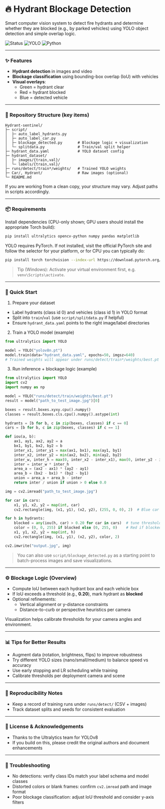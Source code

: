 # 🔥 Hydrant Blockage Detection

Smart computer vision system to detect fire hydrants and determine whether they are blocked (e.g., by parked vehicles) using YOLO object detection and simple overlap logic.

![Status](https://img.shields.io/badge/status-active-brightgreen) ![YOLO](https://img.shields.io/badge/YOLO-v8-blue) ![Python](https://img.shields.io/badge/Python-3.10%2B-3776AB)

---

### ✨ Features
- **Hydrant detection** in images and video
- **Blockage classification** using bounding-box overlap (IoU) with vehicles
- **Visual overlays**:
  - Green = hydrant clear
  - Red = hydrant blocked
  - Blue = detected vehicle

---

### 📁 Repository Structure (key items)
```
Hydrant-sentinel/
├─ script/
│  ├─ auto_label_hydrants.py
│  ├─ auto_label_car.py
│  ├─ blockage_detected.py       # Blockage logic + visualization
│  └─ splitdata.py               # Train/val split helper
├─ hydrant_data.yaml             # YOLO dataset config
├─ hydrant_dataset/
│  ├─ images/{train,val}/
│  └─ labels/{train,val}/
├─ runs/detect/train*/weights/   # Trained YOLO weights 
├─ Car/, Hydrant/                # Raw images (optional)
└─ README.md
```

If you are working from a clean copy, your structure may vary. Adjust paths in scripts accordingly.

---

### 📦 Requirements
Install dependencies (CPU-only shown; GPU users should install the appropriate Torch build):

```bash
pip install ultralytics opencv-python numpy pandas matplotlib
```

YOLO requires PyTorch. If not installed, visit the official PyTorch site and follow the selector for your platform, or for CPU you can typically do:

```bash
pip install torch torchvision --index-url https://download.pytorch.org/whl/cpu
```

> Tip (Windows): Activate your virtual environment first, e.g. `venv\Scripts\activate`.

---

### 🚀 Quick Start
1) Prepare your dataset
- Label hydrants (class id 0) and vehicles (class id 1) in YOLO format
- Split into `train`/`val` (use `script/splitdata.py` if helpful)
- Ensure `hydrant_data.yaml` points to the right image/label directories

2) Train a YOLO model (example)

```python
from ultralytics import YOLO

model = YOLO("yolov8n.pt")
model.train(data="hydrant_data.yaml", epochs=50, imgsz=640)
# Trained weights will appear under runs/detect/train*/weights/best.pt
```

3) Run inference + blockage logic (example)

```python
from ultralytics import YOLO
import cv2
import numpy as np

model = YOLO("runs/detect/train/weights/best.pt")
result = model("path_to_test_image.jpg")[0]

boxes = result.boxes.xyxy.cpu().numpy()
classes = result.boxes.cls.cpu().numpy().astype(int)

hydrants = [b for b, c in zip(boxes, classes) if c == 0]
cars = [b for b, c in zip(boxes, classes) if c == 1]

def iou(a, b):
    ax1, ay1, ax2, ay2 = a
    bx1, by1, bx2, by2 = b
    inter_x1, inter_y1 = max(ax1, bx1), max(ay1, by1)
    inter_x2, inter_y2 = min(ax2, bx2), min(ay2, by2)
    inter_w, inter_h = max(0, inter_x2 - inter_x1), max(0, inter_y2 - inter_y1)
    inter = inter_w * inter_h
    area_a = (ax2 - ax1) * (ay2 - ay1)
    area_b = (bx2 - bx1) * (by2 - by1)
    union = area_a + area_b - inter
    return inter / union if union > 0 else 0.0

img = cv2.imread("path_to_test_image.jpg")

for car in cars:
    x1, y1, x2, y2 = map(int, car)
    cv2.rectangle(img, (x1, y1), (x2, y2), (255, 0, 0), 2)  # Blue car

for h in hydrants:
    blocked = any(iou(h, car) > 0.20 for car in cars)  # tune threshold
    color = (0, 0, 255) if blocked else (0, 255, 0)    # Red if blocked, else Green
    x1, y1, x2, y2 = map(int, h)
    cv2.rectangle(img, (x1, y1), (x2, y2), color, 2)

cv2.imwrite("output.jpg", img)
```

> You can also use `script/blockage_detected.py` as a starting point to batch-process images and save visualizations.

---

### ⚙️ Blockage Logic (Overview)
- Compute IoU between each hydrant box and each vehicle box
- If IoU exceeds a threshold (e.g., **0.20**), mark hydrant as **blocked**
- Optional refinements:
  - Vertical alignment or y-distance constraints
  - Distance-to-curb or perspective heuristics per camera

Visualization helps calibrate thresholds for your camera angles and environment.

---

### 📊 Tips for Better Results
- Augment data (rotation, brightness, flips) to improve robustness
- Try different YOLO sizes (nano/small/medium) to balance speed vs accuracy
- Use early stopping and LR scheduling while training
- Calibrate thresholds per deployment camera and scene

---

### 🧪 Reproducibility Notes
- Keep a record of training runs under `runs/detect/` (CSV + images)
- Track dataset splits and seeds for consistent evaluation

---

### 📝 License & Acknowledgements
- Thanks to the Ultralytics team for YOLOv8
- If you build on this, please credit the original authors and document enhancements

---

### 🙋 Troubleshooting
- No detections: verify class IDs match your label schema and model classes
- Distorted colors or blank frames: confirm `cv2.imread` path and image format
- Poor blockage classification: adjust IoU threshold and consider y-axis filters


